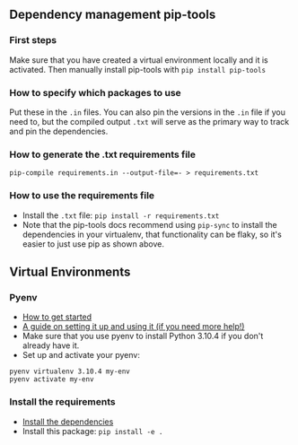 ## Dependency management pip-tools

### First steps
Make sure that you have created a virtual environment locally and it is activated. Then manually install pip-tools with `pip install pip-tools`

### How to specify which packages to use
Put these in the `.in` files. You can also pin the versions in the `.in` file if you need to, but the compiled output `.txt` will serve as the primary way to track and pin the dependencies.

### How to generate the .txt requirements file
`pip-compile requirements.in --output-file=- > requirements.txt`

### How to use the requirements file
- Install the `.txt` file:
`pip install -r requirements.txt`
- Note that the pip-tools docs recommend using `pip-sync` to install the dependencies in your virtualenv, that functionality can be flaky, so it's easier to just use pip as shown above.

## Virtual Environments

### Pyenv
- [How to get started](https://github.com/pyenv/pyenv)
- [A guide on setting it up and using it (if you need more help!)](https://realpython.com/intro-to-pyenv/)
- Make sure that you use pyenv to install Python 3.10.4 if you don't already have it.
- Set up and activate your pyenv:
```
pyenv virtualenv 3.10.4 my-env
pyenv activate my-env
```

### Install the requirements
- [Install the dependencies](#How-to-use-the-requirements-file)
- Install this package: `pip install -e .`